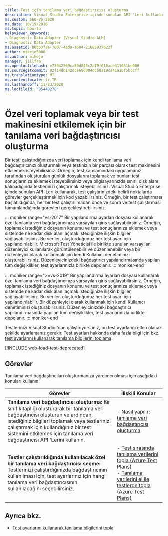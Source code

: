 ```yaml
---
title: Test için tanılama veri bağdaştırıcısı oluşturma
description: Visual Studio Enterprise içinde sunulan API 'Leri kullanarak test çalıştıralım içindeki belirli noktalarda görevler gerçekleştirmek için kod yazmayı öğrenin.
ms.custom: SEO-VS-2020
ms.date: 10/19/2016
ms.topic: how-to
helpviewer_keywords:
- Diagnostic Data Adapter [Visual Studio ALM]
- Diagnostic Data Adapter
ms.assetid: b0b53fae-7007-4ad9-a604-21685937622f
author: mikejo5000
ms.author: mikejo
manager: jillfra
ms.openlocfilehash: e73942509ca39d845c2a79f616ace311651be006
ms.sourcegitcommit: 02f14db142dce68d084dcb0a19ca41a16f5bccff
ms.translationtype: MT
ms.contentlocale: tr-TR
ms.lasthandoff: 11/23/2020
ms.locfileid: "95440278"
---
```

# <a name="create-a-diagnostic-data-adapter-to-collect-custom-data-or-affect-a-test-machine"></a>Özel veri toplamak veya bir test makinesini etkilemek için bir tanılama veri bağdaştırıcısı oluşturma

Bir testi çalıştırdığınızda veri toplamak için kendi tanılama veri bağdaştırıcınızı oluşturmak veya testinizin bir parçası olarak test makinesini etkilemek isteyebilirsiniz. Örneğin, test kapsamındaki uygulamanız tarafından oluşturulan günlük dosyalarını toplamak ve bunları test sonuçlarınıza eklemek isteyebilirsiniz veya bilgisayarınızda sınırlı disk alanı kalmadığında testlerinizi çalıştırmak isteyebilirsiniz. Visual Studio Enterprise içinde sunulan API 'Leri kullanarak, test çalıştırinizdeki belirli noktalarda görevler gerçekleştirmek için kod yazabilirsiniz. Örneğin, bir test çalıştırması başlatıldığında, her bir test çalıştırılmadan önce ve sonra ve test çalıştırması tamamlandığında görevleri gerçekleştirebilirsiniz.

::: moniker range="vs-2017"
Bir yapılandırma ayarları dosyası kullanarak özel tanılama veri bağdaştırıcınıza varsayılan giriş sağlayabilirsiniz. Örneğin, toplamak istediğiniz dosyanın konumu ve test sonuçlarınıza eklemek veya sistemde ne kadar disk alanı açmak istediğinize ilişkin bilgiler sağlayabilirsiniz. Bu veriler, oluşturduğunuz her test ayarı için yapılandırılabilir. Microsoft Test Yöneticisi ile birlikte sunulan varsayılan düzenleyici kullanılarak görüntülenebilir ve düzenlenebilir veya bir düzenleyici olarak kullanmak için kendi Kullanıcı denetiminizi oluşturabilirsiniz. Düzenleyicinizdeki bağdaştırıcı yapılandırmasında yapılan tüm değişiklikler, test ayarlarınızla birlikte depolanır.
::: moniker-end

::: moniker range=">=vs-2019"
Bir yapılandırma ayarları dosyası kullanarak özel tanılama veri bağdaştırıcınıza varsayılan giriş sağlayabilirsiniz. Örneğin, toplamak istediğiniz dosyanın konumu ve test sonuçlarınıza eklemek veya sistemde ne kadar disk alanı açmak istediğinize ilişkin bilgiler sağlayabilirsiniz. Bu veriler, oluşturduğunuz her test ayarı için yapılandırılabilir. Bir düzenleyici olarak kullanmak için kendi Kullanıcı denetiminizi oluşturabilirsiniz. Düzenleyicinizdeki bağdaştırıcı yapılandırmasında yapılan tüm değişiklikler, test ayarlarınızla birlikte depolanır.
::: moniker-end

Testlerinizi Visual Studio 'dan çalıştırıyorsanız, bu test ayarlarını etkin olacak şekilde ayarlamanız gerekir. Test ayarları hakkında daha fazla bilgi için bkz. [test ayarlarını kullanarak tanılama bilgilerini toplama](../test/collect-diagnostic-information-using-test-settings.md).

[!INCLUDE [web-load-test-deprecated](includes/web-load-test-deprecated.md)]

## <a name="tasks"></a>Görevler

Tanılama veri bağdaştırıcıları oluşturmanıza yardımcı olması için aşağıdaki konuları kullanın:

|Görevler|İlişkili Konular|
|-|-----------------------|
|**Tanılama veri bağdaştırıcısı oluşturma:** Bir sınıf kitaplığı oluşturarak bir tanılama veri bağdaştırıcısı oluşturun ve ardından, istediğiniz bilgileri toplamak veya testlerinizi çalıştırmak için kullandığınız bir test sistemini etkilemek için tanılama veri bağdaştırıcısı API 'Lerini kullanın.|-   [Nasıl yapılır: tanılama veri bağdaştırıcısı oluşturma](../test/how-to-create-a-diagnostic-data-adapter.md)|
|**Testler çalıştırıldığında kullanılacak özel bir tanılama veri bağdaştırıcısı seçme:** Testlerinizi çalıştırdığınızda bağdaştırıcının kullanılması için, test ayarlarınız için hangi tanılama veri bağdaştırıcısının kullanılacağını seçebilirsiniz.|-   [Test sırasında tanılama verilerini topla (Azure Test Plans)](/azure/devops/test/collect-diagnostic-data?view=vsts&preserve-view=true)<br />-   [Tanılama verilerini el ile testlerde topla (Azure Test Plans)](/azure/devops/test/mtm/collect-more-diagnostic-data-in-manual-tests?view=vsts&preserve-view=true)|

## <a name="see-also"></a>Ayrıca bkz.

- [Test ayarlarını kullanarak tanılama bilgilerini topla](../test/collect-diagnostic-information-using-test-settings.md)